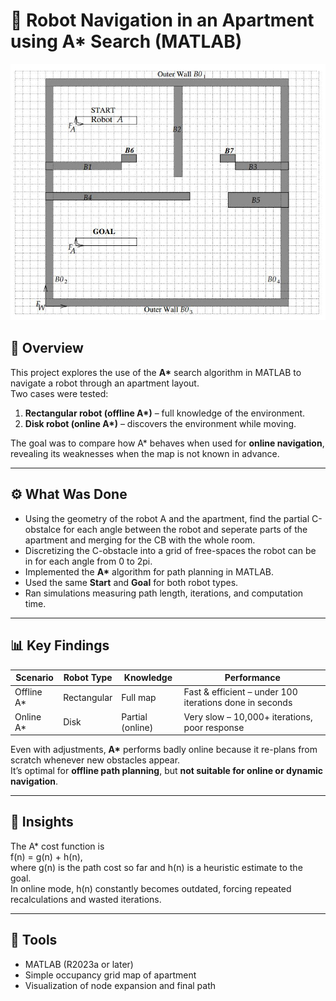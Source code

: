 # 🤖 Robot Navigation in an Apartment using A* Search (MATLAB)

![Robot Room Scheme](Robot_Room_Scheme.JPG)

## 🧭 Overview
This project explores the use of the **A\*** search algorithm in MATLAB to navigate a robot through an apartment layout.  
Two cases were tested:

1. **Rectangular robot (offline A\*)** – full knowledge of the environment.  
2. **Disk robot (online A\*)** – discovers the environment while moving.

The goal was to compare how A\* behaves when used for **online navigation**, revealing its weaknesses when the map is not known in advance.

---

## ⚙️ What Was Done
- Using the geometry of the robot A and the apartment, find the partial C-obstalce for each angle between the robot and seperate parts of the apartment and merging for the CB with the whole room.
- Discretizing the C-obstacle into a grid of free-spaces the robot can be in for each angle from 0 to 2pi.
- Implemented the **A\*** algorithm for path planning in MATLAB.   
- Used the same **Start** and **Goal** for both robot types.  
- Ran simulations measuring path length, iterations, and computation time.  

---

## 📊 Key Findings
| Scenario | Robot Type | Knowledge | Performance |
|-----------|-------------|------------|--------------|
| Offline A* | Rectangular | Full map | Fast & efficient – under 100 iterations done in seconds |
| Online A* | Disk | Partial (online) | Very slow – 10,000+ iterations, poor response

Even with adjustments, **A\*** performs badly online because it re-plans from scratch whenever new obstacles appear.  
It’s optimal for **offline path planning**, but **not suitable for online or dynamic navigation**.

---

## 🧠 Insights
The A\* cost function is  
f(n) = g(n) + h(n),  
where g(n) is the path cost so far and h(n) is a heuristic estimate to the goal.  
In online mode, h(n) constantly becomes outdated, forcing repeated recalculations and wasted iterations.

---

## 🧰 Tools
- MATLAB (R2023a or later)  
- Simple occupancy grid map of apartment  
- Visualization of node expansion and final path  